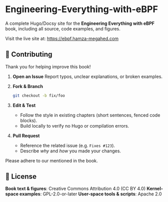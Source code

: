 # Engineering-Everything-with-eBPF

A complete Hugo/Docsy site for the **Engineering Everything with eBPF** book, including all source, code examples, and figures.  

Visit the live site at: https://ebpf.hamza-megahed.com  


## 🤝 Contributing

Thank you for helping improve this book!

1. **Open an Issue**
   Report typos, unclear explanations, or broken examples.

2. **Fork & Branch**

   ```bash
   git checkout -b fix/foo
   ```

3. **Edit & Test**

   * Follow the style in existing chapters (short sentences, fenced code blocks).
   * Build locally to verify no Hugo or compilation errors.

4. **Pull Request**

   * Reference the related issue (e.g. `Fixes #123`).
   * Describe *why* and *how* you made your changes.

Please adhere to our mentioned in the book.


## 📜 License

**Book text & figures**: Creative Commons Attribution 4.0 (CC BY 4.0)&#x20;
**Kernel-space examples**: GPL-2.0-or-later
**User-space tools & scripts**: Apache 2.0

